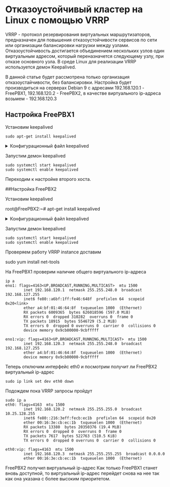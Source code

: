 # Отказоустойчивый кластер на Linux с помощью VRRP
VRRP - протокол резервирования виртуальных маршрутизаторов, предназначен для повышения отказоустойчивости сервисов по сети или организации балансировки нагрузки между узлами. Отказоустойчивость достигается объединением нескольких узлов один виртуальным адресом, который переназначется следующему узлу, при отказе основного узла. В среде Linux для реализации VRRP используется демон Keepalived.

В данной статье будет рассмотрена только организация отказоустайчивости, без балансировки. Настройка будет производиться на серверах Debian 9 с адресами 192.168.120.1 - FreePBX1, 192.168.120.2 - FreePBX2, в качестве виртуального ip-адреса возьмем - 192.168.120.3

## Настройка FreePBX1

Установим keepalived

`sudo apt-get install keepalived`

<details><summary>Конфигурационный файл keepalived</summary>

`sudo nano /etc/keepalived/keepalived.conf`

```shell
########################
## VRRP configuration ##
########################

# Указываем VRRP istance (экземпляр). Например даем ему имя failover_test
vrrp_instance failover_test {

#Статус сервера в VRRP instance. Может быть MASTER или BACKUP

state MASTER

# Указываем интерфейс к которому будет привязан VRRP instance

interface eno1

# Указываем произвольно значение в интервале от 1 до 255,
# для того чтобы однозначно определить instance среди других,
# которые могут быть запущены на хосте. 
# Должен быть одинаков на всех хостах в instance.

virtual_router_id 10

# Приоритет хоста. Тот хост, который имеет больший приоритет,
# будет являться MASTER. По-умолчанию значение равно 100.

priority 110

# Указываем время в секундах между VRRP запросами между хостами в instance.
# По-умолчанию 1 секунда.

advert_int 4

# Authentication method: AH indicates ipsec Authentication Header.
# It offers more security than PASS, which transmits the
# authentication password in plaintext. Some implementations
# have complained of problems with AH, so it may be necessary
# to use PASS to get keepalived"s VRRP working.
#
# The auth_pass will only use the first 8 characters entered.

#Метод аутентификации. AH - ipsec Authentication Header
#                       PASS - пароль в открытом виде.
# AH более безопасен и рекомендуется использовать его,
#но в некоторых реализациях keepalived AH метод может не работать,
#тогда необходимо использовать PASS.

authentication {
auth_type AH
auth_pass 1111
}

# VRRP запросы обычно являются мультикастовыми. Если вы хотите ограничить
# устройства, которые будут видеть эти запросы, можно использовать директиву
# unicast_peer, где указываются IPv4 или IPv6 адреса хостов в instance.

unicast_peer {
192.168.120.2
}

# Указываем общий виртуальный ip-адрес для членов VRRP instance.
# Можем указать какому интерфейсу он будет назначен, а так же с
# помощью директивы "label" указать для него описание.

    virtual_ipaddress {
    192.168.120.3/21 brd 192.168.127.255 dev eno1 label eno1:vip 
}

}
```

</details>

Запустим демон keepalived

```
sudo systemctl start keepalived
sudo systemctl enable keepalived
```

Переходим к настройке второго хоста.

##Настройка FreePBX2

Установим keepalived

root@FreePBX2:~# apt-get install keepalived



<details><summary>Конфигурационный файл keepalived</summary>

root@FreePBX2:~# cat /etc/keepalived/keepalived.conf

```shell
########################
## VRRP configuration ##
########################

# Указываем VRRP istance (экземпляр). Например даем ему имя failover_test
vrrp_instance failover_test {

# Статус сервера в VRRP instance. Может быть MASTER или BACKUP
# Устанавливаем статус BACKUP

state BACKUP

# Указываем интерфейс к которому будет привязан VRRP instance

interface eno1

# Указываем произвольно значение в интервале от 1 до 255,
# для того чтобы одназначно определить instance среди других,
# которые могут быть запущены на хосте. 
# Должен быть одинаков на всех хостах в instance.

virtual_router_id 10

# Приоритет хоста. Тот хост, который имеет больший приоритет,
# будет являться MASTER. По-умолчанию значение равно 100.
# Устанавливаем приоритет меньше, чем на хосте MASTER

priority 100

# Указываем время в секундах между VRRP запросами между хостами в instance.
# По-умолчанию 1 секунда.

advert_int 4

# Authentication method: AH indicates ipsec Authentication Header.
# It offers more security than PASS, which transmits the
# authentication password in plaintext. Some implementations
# have complained of problems with AH, so it may be necessary
# to use PASS to get keepalived"s VRRP working.
#
# The auth_pass will only use the first 8 characters entered.

# Метод аутентификации. AH - ipsec Authentication Header
#                       PASS - пароль в открытом виде.
# AH более безопасен и рекомендуется использовать его,
# но в некоторых реализациях keepalived AH метод может не работать,
# тогда необходимо использовать PASS.

authentication {
auth_type AH
auth_pass 1111
}

# VRRP запросы обычно являются мультикастовыми. Если вы хотите ограничить
# устройства, которые будут видеть эти запросы, можно использовать директиву
# unicast_peer, где указываются IPv4 или IPv6 адреса хостов в instance.

unicast_peer {
192.168.120.1
}

# Указываем общий виртуальный ip-адрес для членов VRRP instance.
# Можем указать какому интерфейсу он будет назначен, а так же с
# помощью директивы "label" указать для него описание.

virtual_ipaddress {
    192.168.120.3/21 brd 192.168.127.255 dev eno1 label eno1:vip 
}

}
```

</details>

Запустим демон keepalived

```
sudo systemctl start keepalived
sudo systemctl enable keepalived
```

Проверяем работу VRRP instance
доставим

sudo yum install net-tools

На FreePBX1 проверим наличие общего виртуального ip-адреса

```
ip a
eno1: flags=4163<UP,BROADCAST,RUNNING,MULTICAST>  mtu 1500
        inet 192.168.120.1  netmask 255.255.248.0  broadcast 192.168.127.255
        inet6 fe80::a6bf:1ff:fe46:648f  prefixlen 64  scopeid 0x20<link>
        ether a4:bf:01:46:64:8f  txqueuelen 1000  (Ethernet)
        RX packets 6009365  bytes 626018596 (597.0 MiB)
        RX errors 0  dropped 310282  overruns 0  frame 0
        TX packets 18915  bytes 5546729 (5.2 MiB)
        TX errors 0  dropped 0 overruns 0  carrier 0  collisions 0
        device memory 0x9cb00000-9cbfffff

eno1:vip: flags=4163<UP,BROADCAST,RUNNING,MULTICAST>  mtu 1500
        inet 192.168.120.3  netmask 255.255.248.0  broadcast 192.168.127.255
        ether a4:bf:01:46:64:8f  txqueuelen 1000  (Ethernet)
        device memory 0x9cb00000-9cbfffff
```

Теперь отключим интерфейс eth0 и посмотрим получит ли FreePBX2 виртуальный ip-адрес

`sudo ip link set dev eth0 down`

Подождем пока VRRP запросы пройдут

```
sudo ip a
eth0: flags=4163  mtu 1500
        inet 192.168.120.2  netmask 255.255.255.0  broadcast 10.25.128.255
        inet6 fe80::216:3eff:fecb:ec1b  prefixlen 64  scopeid 0x20
        ether 00:16:3e:cb:ec:1b  txqueuelen 1000  (Ethernet)
        RX packets 13380  bytes 20350376 (19.4 MiB)
        RX errors 0  dropped 0  overruns 0  frame 0
        TX packets 7617  bytes 522763 (510.5 KiB)
        TX errors 0  dropped 0 overruns 0  carrier 0  collisions 0

eth0:vip: flags=4163  mtu 1500
        inet 192.168.120.3  netmask 255.255.255.255  broadcast 0.0.0.0
        ether 00:16:3e:cb:ec:1b  txqueuelen 1000  (Ethernet)
```

FreePBX2 получил виртуальный ip-адрес
Как только FreePBX1 станет вновь доступной, то виртуальный ip-адрес перейдет снова на нее так как она указана с более высоким приоритетом.